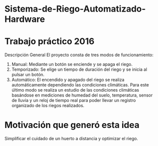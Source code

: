 # Sistema-de-Riego-Automatizado-Hardware

# Trabajo práctico 2016

Descripción General
El proyecto consta de tres modos de funcionamiento:
1) Manual: Mediante un botón se enciende y se apaga el riego.
2) Temporizado: Se elige un tiempo de duración del riego y se inicia al pulsar un botón.
3) Automático: El encendido y apagado del riego se realiza automáticamente dependiendo las
condiciones climáticas.
Para este último modo se realiza un estudio de las condiciones climáticas basándose en mediciones de
humedad del suelo, temperatura, sensor de lluvia y un reloj de tiempo real para poder llevar un registro
organizado de los riegos realizados.

# Motivación que generó esta idea
Simplificar el cuidado de un huerto a distancia y optimizar el riego.
